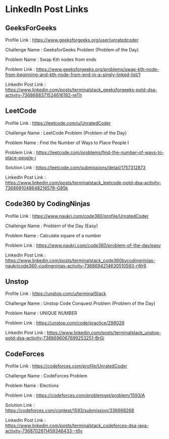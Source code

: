 # LinkedIn Post Links

## GeeksForGeeks

Profile Link : https://www.geeksforgeeks.org/user/unratedcoder

Challenge Name : GeeksforGeeks Problem (Problem of the Day)

Problem Name : Swap Kth nodes from ends

Problem Link : https://www.geeksforgeeks.org/problems/swap-kth-node-from-beginning-and-kth-node-from-end-in-a-singly-linked-list/1

LinkedIn Post Link : https://www.linkedin.com/posts/terminalstack_geeksforgeeks-potd-dsa-activity-7368688371524616192-reTh

## LeetCode

Profile Link : https://leetcode.com/u/UnratedCoder

Challenge Name : LeetCode Problem (Problem of the Day)

Problem Name : Find the Number of Ways to Place People I

Problem Link : https://leetcode.com/problems/find-the-number-of-ways-to-place-people-i

Solution Link : https://leetcode.com/submissions/detail/1757312873

LinkedIn Post Link : https://www.linkedin.com/posts/terminalstack_leetcode-potd-dsa-activity-7368691048648216578-G85k

## Code360 by CodingNinjas

Profile Link : https://www.naukri.com/code360/profile/UnratedCoder

Challenge Name : Problem of the Day (Easy)

Problem Name : Calculate square of a number

Problem Link : https://www.naukri.com/code360/problem-of-the-day/easy

LinkedIn Post Link : https://www.linkedin.com/posts/terminalstack_code360bycodingninjas-naukricode360-codingninjas-activity-7368694214630510593-rWr6

## Unstop

Profile Link : https://unstop.com/u/terminalStack

Challenge Name : Unstop Code Conquest Problem (Problem of the Day)

Problem Name : UNIQUE NUMBER

Problem Link : https://unstop.com/code/practice/298029

LinkedIn Post Link : https://www.linkedin.com/posts/terminalstack_unstop-potd-dsa-activity-7368696067699253251-BrGi

## CodeForces

Profile Link : https://codeforces.com/profile/UnratedCoder

Challenge Name : CodeForces Problem

Problem Name : Elections

Problem Link : https://codeforces.com/problemset/problem/1593/A

Solution Link : https://codeforces.com/contest/1593/submission/336668268

LinkedIn Post Link : https://www.linkedin.com/posts/terminalstack_codeforces-dsa-java-activity-7368702611459346433--t6y
